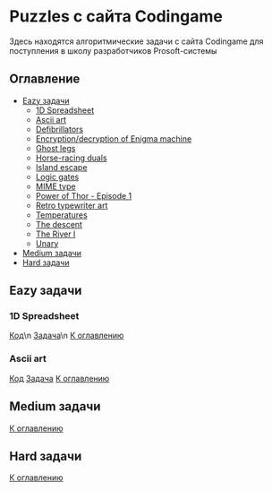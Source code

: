 # Puzzles c сайта Codingame
Здесь находятся алгоритмические задачи с сайта Codingame для поступления в школу разработчиков Prosoft-системы

## Оглавление
- [Eazy задачи](#eazy-задачи)
  - [1D Spreadsheet](#1d-spreadsheet)
  - [Ascii art](#ascii-art)
  - [Defibrillators](#defibrillators)
  - [Encryption/decryption of Enigma machine](#encryption/decryption-of-enigma-machine)
  - [Ghost legs](#ghost-legs)
  - [Horse-racing duals](#horse-racing-duals)
  - [Island escape](#island-escape)
  - [Logic gates](#logic-gates)
  - [MIME type](#mime-type)
  - [Power of Thor - Episode 1](#power-of-thor-episode-1)
  - [Retro typewriter art](#retro-typewriter-art)
  - [Temperatures](#temperatures)
  - [The descent](#the-descent)
  - [The River I](#the-river-I)
  - [Unary](#unary)
- [Medium задачи](#medium-задачи)
- [Hard задачи](#hard-задачи)

## Eazy задачи 
  ### 1D Spreadsheet
  [Код](/Puzzles/Eazy/1d_spreadsheet.cpp)\n
  [Задача](https://www.codingame.com/ide/puzzle/1d-spreadsheet)\n
  [К оглавлению](#оглавление)
  ### Ascii art
  [Код](/Puzzles/Eazy/ascii_art.cpp)
  [Задача](https://www.codingame.com/ide/puzzle/ascii-art)
  [К оглавлению](#оглавление)

## Medium задачи
  [К оглавлению](#оглавление)


## Hard задачи
  [К оглавлению](#оглавление)
